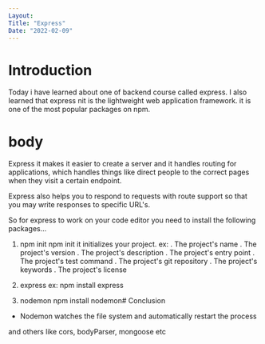 ```yaml
---
Layout:
Title: "Express"
Date: "2022-02-09"
---
```


# Introduction

Today i have learned about one of backend course called express. I also learned that express nit is the lightweight web application framework. it is one of the most popular packages on npm.

# body

Express it makes it easier to create a server and it handles routing for applications, which handles things like direct people to the correct pages when they visit a certain endpoint.

Express also helps you to respond  to requests with route support so that  you may write responses to specific URL's.

So for express to work on your code editor you need to install the following packages...


1. npm init
npm init it initializes your project.
ex:
. The project's name
. The project's version
. The project's description
. The project's entry point
. The project's test command
. The project's git repository
. The project's keywords
. The project's license

2. express
ex: 
npm install express


3. nodemon
npm install nodemon# Conclusion

- Nodemon watches the file system  and automatically restart the process

and others like cors, bodyParser, mongoose etc



